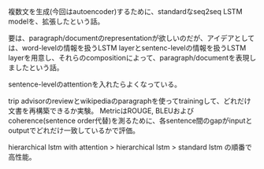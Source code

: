 複数文を生成(今回はautoencoder)するために、standardなseq2seq LSTM modelを、拡張したという話。

要は、paragraph/documentのrepresentationが欲しいのだが、アイデアとしては、word-levelの情報を扱うLSTM layerとsentenc-levelの情報を扱うLSTM layerを用意し、それらのcompositionによって、paragraph/documentを表現しましたという話。

sentence-levelのattentionを入れたらよくなっている。

trip advisorのreviewとwikipediaのparagraphを使ってtrainingして、どれだけ文書を再構築できるか実験。
MetricはROUGE, BLEUおよびcoherence(sentence order代替)を測るために、各sentence間のgapがinputとoutputでどれだけ一致しているかで評価。

hierarchical lstm with attention > hierarchical lstm > standard lstm の順番で高性能。
